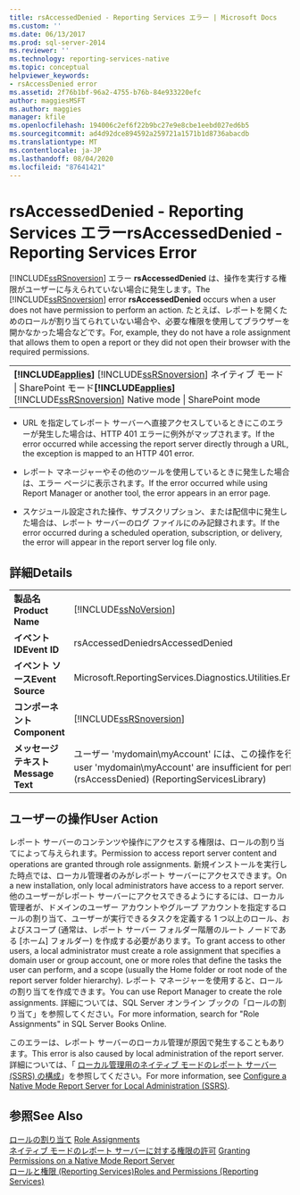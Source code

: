 ```yaml
---
title: rsAccessedDenied - Reporting Services エラー | Microsoft Docs
ms.custom: ''
ms.date: 06/13/2017
ms.prod: sql-server-2014
ms.reviewer: ''
ms.technology: reporting-services-native
ms.topic: conceptual
helpviewer_keywords:
- rsAccessDenied error
ms.assetid: 2f76b1bf-96a2-4755-b76b-84e933220efc
author: maggiesMSFT
ms.author: maggies
manager: kfile
ms.openlocfilehash: 194006c2ef6f22b9bc27e9e8cbe1eebd027ed6b5
ms.sourcegitcommit: ad4d92dce894592a259721a1571b1d8736abacdb
ms.translationtype: MT
ms.contentlocale: ja-JP
ms.lasthandoff: 08/04/2020
ms.locfileid: "87641421"
---
```

# <a name="rsaccesseddenied---reporting-services-error"></a><span data-ttu-id="8de40-102">rsAccessedDenied - Reporting Services エラー</span><span class="sxs-lookup"><span data-stu-id="8de40-102">rsAccessedDenied - Reporting Services Error</span></span>
  <span data-ttu-id="8de40-103">[!INCLUDE[ssRSnoversion](../../includes/ssrsnoversion-md.md)] エラー **rsAccessedDenied** は、操作を実行する権限がユーザーに与えられていない場合に発生します。</span><span class="sxs-lookup"><span data-stu-id="8de40-103">The [!INCLUDE[ssRSnoversion](../../includes/ssrsnoversion-md.md)] error **rsAccessedDenied** occurs when a user does not have permission to perform an action.</span></span> <span data-ttu-id="8de40-104">たとえば、レポートを開くためのロールが割り当てられていない場合や、必要な権限を使用してブラウザーを開かなかった場合などです。</span><span class="sxs-lookup"><span data-stu-id="8de40-104">For, example, they do not have a role assignment that allows them to open a report or they did not open their browser with the required permissions.</span></span>  
  
||  
|-|  
|<span data-ttu-id="8de40-105">**[!INCLUDE[applies](../../includes/applies-md.md)]** [!INCLUDE[ssRSnoversion](../../includes/ssrsnoversion-md.md)] ネイティブ モード &#124; SharePoint モード</span><span class="sxs-lookup"><span data-stu-id="8de40-105">**[!INCLUDE[applies](../../includes/applies-md.md)]**  [!INCLUDE[ssRSnoversion](../../includes/ssrsnoversion-md.md)] Native mode &#124; SharePoint mode</span></span>|  
  
-   <span data-ttu-id="8de40-106">URL を指定してレポート サーバーへ直接アクセスしているときにこのエラーが発生した場合は、HTTP 401 エラーに例外がマップされます。</span><span class="sxs-lookup"><span data-stu-id="8de40-106">If the error occurred while accessing the report server directly through a URL, the exception is mapped to an HTTP 401 error.</span></span>  
  
-   <span data-ttu-id="8de40-107">レポート マネージャーやその他のツールを使用しているときに発生した場合は、エラー ページに表示されます。</span><span class="sxs-lookup"><span data-stu-id="8de40-107">If the error occurred while using Report Manager or another tool, the error appears in an error page.</span></span>  
  
-   <span data-ttu-id="8de40-108">スケジュール設定された操作、サブスクリプション、または配信中に発生した場合は、レポート サーバーのログ ファイルにのみ記録されます。</span><span class="sxs-lookup"><span data-stu-id="8de40-108">If the error occurred during a scheduled operation, subscription, or delivery, the error will appear in the report server log file only.</span></span>  
  
## <a name="details"></a><span data-ttu-id="8de40-109">詳細</span><span class="sxs-lookup"><span data-stu-id="8de40-109">Details</span></span>  
  
|||  
|-|-|  
|<span data-ttu-id="8de40-110">**製品名**</span><span class="sxs-lookup"><span data-stu-id="8de40-110">**Product Name**</span></span>|[!INCLUDE[ssNoVersion](../../includes/ssnoversion-md.md)]|  
|<span data-ttu-id="8de40-111">**イベント ID**</span><span class="sxs-lookup"><span data-stu-id="8de40-111">**Event ID**</span></span>|<span data-ttu-id="8de40-112">rsAccessedDenied</span><span class="sxs-lookup"><span data-stu-id="8de40-112">rsAccessedDenied</span></span>|  
|<span data-ttu-id="8de40-113">**イベント ソース**</span><span class="sxs-lookup"><span data-stu-id="8de40-113">**Event Source**</span></span>|<span data-ttu-id="8de40-114">Microsoft.ReportingServices.Diagnostics.Utilities.ErrorStrings</span><span class="sxs-lookup"><span data-stu-id="8de40-114">Microsoft.ReportingServices.Diagnostics.Utilities.ErrorStrings</span></span>|  
|<span data-ttu-id="8de40-115">**コンポーネント**</span><span class="sxs-lookup"><span data-stu-id="8de40-115">**Component**</span></span>|[!INCLUDE[ssRSnoversion](../../includes/ssrsnoversion-md.md)]|  
|<span data-ttu-id="8de40-116">**メッセージ テキスト**</span><span class="sxs-lookup"><span data-stu-id="8de40-116">**Message Text**</span></span>|<span data-ttu-id="8de40-117">ユーザー 'mydomain\myAccount' には、この操作を行うのに必要な権限が与えられていません。</span><span class="sxs-lookup"><span data-stu-id="8de40-117">The permissions granted to user 'mydomain\myAccount' are insufficient for performing this operation.</span></span> <span data-ttu-id="8de40-118">(rsAccessDenied) (ReportingServicesLibrary)。</span><span class="sxs-lookup"><span data-stu-id="8de40-118">(rsAccessDenied) (ReportingServicesLibrary)</span></span>|  
  
## <a name="user-action"></a><span data-ttu-id="8de40-119">ユーザーの操作</span><span class="sxs-lookup"><span data-stu-id="8de40-119">User Action</span></span>  
 <span data-ttu-id="8de40-120">レポート サーバーのコンテンツや操作にアクセスする権限は、ロールの割り当てによって与えられます。</span><span class="sxs-lookup"><span data-stu-id="8de40-120">Permission to access report server content and operations are granted through role assignments.</span></span> <span data-ttu-id="8de40-121">新規インストールを実行した時点では、ローカル管理者のみがレポート サーバーにアクセスできます。</span><span class="sxs-lookup"><span data-stu-id="8de40-121">On a new installation, only local administrators have access to a report server.</span></span> <span data-ttu-id="8de40-122">他のユーザーがレポート サーバーにアクセスできるようにするには、ローカル管理者が、ドメインのユーザー アカウントやグループ アカウントを指定するロールの割り当て、ユーザーが実行できるタスクを定義する 1 つ以上のロール、およびスコープ (通常は、レポート サーバー フォルダー階層のルート ノードである [ホーム] フォルダー) を作成する必要があります。</span><span class="sxs-lookup"><span data-stu-id="8de40-122">To grant access to other users, a local administrator must create a role assignment that specifies a domain user or group account, one or more roles that define the tasks the user can perform, and a scope (usually the Home folder or root node of the report server folder hierarchy).</span></span> <span data-ttu-id="8de40-123">レポート マネージャーを使用すると、ロールの割り当てを作成できます。</span><span class="sxs-lookup"><span data-stu-id="8de40-123">You can use Report Manager to create the role assignments.</span></span> <span data-ttu-id="8de40-124">詳細については、SQL Server オンライン ブックの「ロールの割り当て」を参照してください。</span><span class="sxs-lookup"><span data-stu-id="8de40-124">For more information, search for "Role Assignments" in SQL Server Books Online.</span></span>  
  
 <span data-ttu-id="8de40-125">このエラーは、レポート サーバーのローカル管理が原因で発生することもあります。</span><span class="sxs-lookup"><span data-stu-id="8de40-125">This error is also caused by local administration of the report server.</span></span> <span data-ttu-id="8de40-126">詳細については、「 [ローカル管理用のネイティブ モードのレポート サーバー &#40;SSRS&#41; の構成](../report-server/configure-a-native-mode-report-server-for-local-administration-ssrs.md)」を参照してください。</span><span class="sxs-lookup"><span data-stu-id="8de40-126">For more information, see [Configure a Native Mode Report Server for Local Administration &#40;SSRS&#41;](../report-server/configure-a-native-mode-report-server-for-local-administration-ssrs.md).</span></span>  
  
## <a name="see-also"></a><span data-ttu-id="8de40-127">参照</span><span class="sxs-lookup"><span data-stu-id="8de40-127">See Also</span></span>  
 <span data-ttu-id="8de40-128">[ロールの割り当て](../security/role-assignments.md) </span><span class="sxs-lookup"><span data-stu-id="8de40-128">[Role Assignments](../security/role-assignments.md) </span></span>  
 <span data-ttu-id="8de40-129">[ネイティブ モードのレポート サーバーに対する権限の許可](../security/granting-permissions-on-a-native-mode-report-server.md) </span><span class="sxs-lookup"><span data-stu-id="8de40-129">[Granting Permissions on a Native Mode Report Server](../security/granting-permissions-on-a-native-mode-report-server.md) </span></span>  
 [<span data-ttu-id="8de40-130">ロールと権限 &#40;Reporting Services&#41;</span><span class="sxs-lookup"><span data-stu-id="8de40-130">Roles and Permissions &#40;Reporting Services&#41;</span></span>](../security/roles-and-permissions-reporting-services.md)  
  
  
